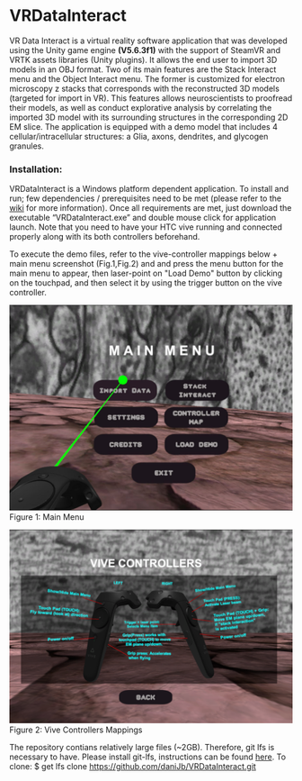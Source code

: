 # VRDataInteract

VR Data Interact is a virtual reality software application that was developed using the Unity game engine **(V5.6.3f1)** with the support of SteamVR and VRTK assets libraries (Unity plugins). It allows the end user to import 3D models in an OBJ format. Two of its main features are the Stack Interact menu and the Object Interact menu. The former is customized for electron microscopy z stacks that corresponds with the reconstructed 3D models (targeted for import in VR). This features allows neuroscientists to proofread their models, as well as conduct explorative analysis by correlating the imported 3D model with its surrounding structures in the corresponding 2D EM slice.
The application is equipped with a demo model that includes 4 cellular/intracellular structures: a Glia, axons, dendrites, and glycogen granules.

### Installation:
VRDataInteract is a Windows platform dependent application. To install and run; few dependencies / prerequisites need to be met (please refer to the [wiki](https://github.com/daniJb/VRDataInteract/wiki) for more information). Once all requirements are met, just download the executable “VRDataInteract.exe” and double mouse click for application launch. Note that you need to have your HTC vive running and connected properly along with its both controllers beforehand.

To execute the demo files, refer to the vive-controller mappings below + main menu screenshot (Fig.1,Fig.2) and and press the menu button for the main menu to appear, then laser-point on "Load Demo" button by clicking on the touchpad, and then select it by using the trigger button on the vive controller.

![Figure 1: Main Menu](VRDataInteract_stackSP.JPG )
Figure 1: Main Menu

![Figure 2: Vive Controllers Mappings](vive_controllers.png)
Figure 2: Vive Controllers Mappings


The repository contians relatively large files (~2GB). Therefore, git lfs is necessary to have. Please install git-lfs, instructions can be found [here](https://git-lfs.github.com/). 
To clone:
$ get lfs clone https://github.com/daniJb/VRDataInteract.git
